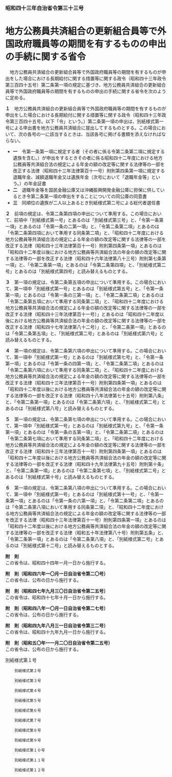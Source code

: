 ### 昭和四十三年自治省令第三十三号  
# 地方公務員共済組合の更新組合員等で外国政府職員等の期間を有するものの申出の手続に関する省令  
　地方公務員共済組合の更新組合員等で外国政府職員等の期間を有するものが申出をした場合における長期給付に関する措置等に関する政令（昭和四十三年政令第三百四十五号）第二条第一項の規定に基づき、地方公務員共済組合の更新組合員等で外国政府職員等の期間を有するものの申出の手続に関する省令を次のように定める。  
  
**１**　地方公務員共済組合の更新組合員等で外国政府職員等の期間を有するものが申出をした場合における長期給付に関する措置等に関する政令（昭和四十三年政令第三百四十五号。以下「令」という。）第二条第一項の申出は、別紙様式第一号による申出書を地方公務員共済組合に提出してするものとする。この場合において、次の各号の一に該当するときは、当該各号に掲げる書類を添えなければならない。  
* **一**　令第一条第一項に規定する者（その者に係る令第二条第二項に規定する遺族を含む。）が申出をするときその者に係る昭和四十二年度における地方公務員等共済組合法の規定による年金の額の改定等に関する法律等の一部を改正する法律（昭和四十三年法律第百十一号）附則第四条第一項に規定する退職年金、減額退職年金又は遺族年金（次号において「退職年金等」という。）の年金証書  
* **二**　退職年金等を国民金融公庫又は沖縄振興開発金融公庫に担保に供しているとき令第二条第一項の申出をすることについての同公庫の同意書  
* **三**　同順位の遺族が二人以上あるとき別紙様式第二号による総代者選任書  
  
**２**　前項の規定は、令第二条第四項の申出について準用する。この場合において、前項中「別紙様式第一号」とあるのは「別紙様式第三号」と、「令第一条第一項」とあるのは「令第一条の二第一項」と、「令第二条第二項」とあるのは「令第二条第四項において準用する同条第二項」と、「昭和四十二年度における地方公務員等共済組合法の規定による年金の額の改定等に関する法律等の一部を改正する法律（昭和四十三年法律第百十一号）附則第四条第一項」とあるのは「昭和四十二年度以後における地方公務員等共済組合法の年金の額の改定等に関する法律等の一部を改正する法律（昭和四十六年法律第八十三号）附則第七条第一項」と、「令第二条第一項」とあるのは「令第二条第四項」と、「別紙様式第二号」とあるのは「別紙様式第四号」と読み替えるものとする。  
  
**３**　第一項の規定は、令第二条第五項の申出について準用する。この場合において、第一項中「別紙様式第一号」とあるのは「別紙様式第五号」と、「令第一条第一項」とあるのは「令第一条の三第一項」と、「令第二条第二項」とあるのは「令第二条第五項において準用する同条第二項」と、「昭和四十二年度における地方公務員等共済組合法の規定による年金の額の改定等に関する法律等の一部を改正する法律（昭和四十三年法律第百十一号）」とあるのは「昭和四十二年度以後における地方公務員等共済組合法の年金の額の改定等に関する法律等の一部を改正する法律（昭和四十七年法律第八十二号）」と、「令第二条第一項」とあるのは「令第二条第五項」と、「別紙様式第二号」とあるのは「別紙様式第六号」と読み替えるものとする。  
  
**４**　第一項の規定は、令第二条第六項の申出について準用する。この場合において、第一項中「別紙様式第一号」とあるのは「別紙様式第七号」と、「令第一条第一項」とあるのは「令第一条の四第一項」と、「令第二条第二項」とあるのは「令第二条第六項において準用する同条第二項」と、「昭和四十二年度における地方公務員等共済組合法の規定による年金の額の改定等に関する法律等の一部を改正する法律（昭和四十三年法律第百十一号）附則第四条第一項」とあるのは「昭和四十二年度以後における地方公務員等共済組合法の年金の額の改定等に関する法律等の一部を改正する法律（昭和四十八年法律第七十五号）附則第八条」と、「令第二条第一項」とあるのは「令第二条第六項」と、「別紙様式第二号」とあるのは「別紙様式第八号」と読み替えるものとする。  
  
**５**　第一項の規定は、令第二条第七項の申出について準用する。この場合において、第一項中「別紙様式第一号」とあるのは「別紙様式第九号」と、「令第一条第一項」とあるのは「令第一条の五第一項」と、「令第二条第二項」とあるのは「令第二条第七項において準用する同条第二項」と、「昭和四十二年度における地方公務員等共済組合法の規定による年金の額の改定等に関する法律等の一部を改正する法律（昭和四十三年法律第百十一号）附則第四条第一項」とあるのは「昭和四十二年度以後における地方公務員等共済組合法の年金の額の改定等に関する法律等の一部を改正する法律（昭和四十九年法律第九十五号）附則第十条」と、「令第二条第一項」とあるのは「令第二条第七項」と、「別紙様式第二号」とあるのは「別紙様式第十号」と読み替えるものとする。  
  
**６**　第一項の規定は、令第二条第八項の申出について準用する。この場合において、第一項中「別紙様式第一号」とあるのは「別紙様式第十一号」と、「令第一条第一項」とあるのは「令第一条の六第一項」と、「令第二条第二項」とあるのは「令第二条第八項において準用する同条第二項」と、「昭和四十二年度における地方公務員等共済組合法の規定による年金の額の改定等に関する法律等の一部を改正する法律（昭和四十三年法律第百十一号）附則第四条第一項」とあるのは「昭和四十二年度以後における地方公務員等共済組合法の年金の額の改定等に関する法律等の一部を改正する法律（昭和五十年法律第八十号）附則第五条」と、「令第二条第一項」とあるのは「令第二条第八項」と、「別紙様式第二号」とあるのは「別紙様式第十二号」と読み替えるものとする。  
  
**附　則**  
この省令は、昭和四十四年一月一日から施行する。  
  
**附　則（昭和四六年一〇月一日自治省令第二〇号）**  
この省令は、公布の日から施行する。  
  
**附　則（昭和四七年九月三〇日自治省令第二五号）**  
この省令は、昭和四十七年十月一日から施行する。  
  
**附　則（昭和四八年一〇月一日自治省令第二七号）**  
この省令は、公布の日から施行する。  
  
**附　則（昭和四九年八月三一日自治省令第三二号）**  
この省令は、昭和四十九年九月一日から施行する。  
  
**附　則（昭和五〇年一一月二〇日自治省令第二五号）**  
この省令は、公布の日から施行する。  
  
別紙様式第１号
          
        別紙様式第２号
          
        別紙様式第３号
          
        別紙様式第４号
          
        別紙様式第５号
          
        別紙様式第６号
          
        別紙様式第７号
          
        別紙様式第８号
          
        別紙様式第９号
          
        別紙様式第１０号
          
        別紙様式第１１号
          
        別紙様式第１２号
          
        